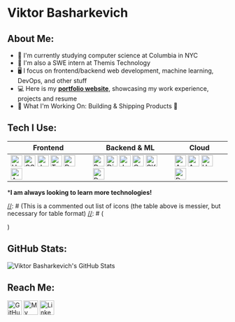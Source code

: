 # Viktor Basharkevich

## About Me:
- 📗 I'm currently studying computer science at Columbia in NYC 
- 💼 I'm also a SWE intern at Themis Technology
- 🖥️ I focus on frontend/backend web development, machine learning, DevOps, and other stuff
- 💻 Here is my **[portfolio website][website]**, showcasing my work experience, projects and resume
- 🌱 What I'm Working On: Building & Shipping Products 🚀

## Tech I Use:
| Frontend                                                                                                                                                                                                                                                                                                                                                                                                                                                                                                                                                                                                                                                                                                                                                                                                        | Backend & ML                                                                                                                                                                                                                                                                                                                                                                                                                                                                                                                                                                                                                                                                                                                                                                               | Cloud                                                                                                                                                                                                                                                                                                                                                                                                      |
|-----------------------------------------------------------------------------------------------------------------------------------------------------------------------------------------------------------------------------------------------------------------------------------------------------------------------------------------------------------------------------------------------------------------------------------------------------------------------------------------------------------------------------------------------------------------------------------------------------------------------------------------------------------------------------------------------------------------------------------------------------------------------------------------------------------------|--------------------------------------------------------------------------------------------------------------------------------------------------------------------------------------------------------------------------------------------------------------------------------------------------------------------------------------------------------------------------------------------------------------------------------------------------------------------------------------------------------------------------------------------------------------------------------------------------------------------------------------------------------------------------------------------------------------------------------------------------------------------------------------------|------------------------------------------------------------------------------------------------------------------------------------------------------------------------------------------------------------------------------------------------------------------------------------------------------------------------------------------------------------------------------------------------------------|
| <img alt="HTML5" src="https://img.shields.io/badge/-HTML5-E34F26?style=flat-square&logo=html5&logoColor=white" height=26/> <img alt="CSS3" src="https://img.shields.io/badge/-CSS3-1572B6?style=flat-square&logo=css3&logoColor=white" height=26/> <img alt="JavaScript" src="https://img.shields.io/badge/-JavaScript-F7DF1E?style=flat-square&logo=javascript&logoColor=black" height=26/> <img alt="TypeScript" src="https://img.shields.io/badge/TypeScript-%23007ACC.svg?style=flat-square&logo=typescript&logoColor=white" height=26/> <img alt="React" src="https://img.shields.io/badge/-React-1DA1F2?style=flat-square&logo=react&logoColor=white" height=26/> <img alt="Angular" src="https://img.shields.io/badge/Angular-%23DD0031.svg?style=flat-square&logo=angular&logoColor=white" height=26/>  | <img alt="Python" src="https://img.shields.io/badge/-Python-3776AB?style=flat-square&logo=python&logoColor=white" height=26/> <img alt="Django" src="https://img.shields.io/badge/-Django/DRF-092E20?style=flat-square&logo=django&logoColor=white" height=26/> <img alt="Java" src="https://img.shields.io/badge/Java-ED8B00?style=flat-square&logo=java&logoColor=white" height=26/>  <img alt="C++" src="https://img.shields.io/badge/C%2B%2B-00599C?style=flat-square&logo=c%2B%2B&logoColor=white" height=26/> <img alt="SKlearn" src="https://img.shields.io/badge/Scikit_Learn-F7931E?style=flat-square&logo=scikit-learn&logoColor=white" height=26/> <img alt="Pandas" src="https://img.shields.io/badge/Pandas-2C2D72?style=flat-square&logo=pandas&logoColor=white" height=26/> | <img alt="AWS" src="https://img.shields.io/badge/-AWS-FF9900?style=flat-square&logo=amazonAWS&logoColor=black" height=26/> <img alt="Azure" src="https://img.shields.io/badge/Azure-%230072C6.svg?style=flat-square&logo=microsoftazure&logoColor=white" height=26/> <img alt="Heroku" src="https://img.shields.io/badge/-Heroku-430098?style=flat-square&logo=heroku&logoColor=white" height=26/> <img alt="Docker" src="https://img.shields.io/badge/Docker-%230db7ed.svg?style=flat-square&logo=docker&logoColor=white)" height=26/> |

\*__I am always looking to learn more technologies!__

[//]: # (This is a commented out list of icons (the table above is messier, but necessary for table format)
[//]: # (<p>)

[//]: # (  <img alt="Python" src="https://img.shields.io/badge/-Python-3776AB?style=flat-square&logo=python&logoColor=white" height=26/>)

[//]: # ()
[//]: # (  <img alt="Django" src="https://img.shields.io/badge/-Django/DRF-092E20?style=flat-square&logo=django&logoColor=whie" height=26/>)

[//]: # ()
[//]: # (  <img alt="JavaScript" src="https://img.shields.io/badge/-JavaScript-F7DF1E?style=flat-square&logo=javascript&logoColor=black" height=26/>)

[//]: # ()
[//]: # (  <img alt="TypeScript" src="https://img.shields.io/badge/TypeScript-%23007ACC.svg?style=flat-square&logo=typescript&logoColor=white" height=26/>)

[//]: # (  )
[//]: # (  <img alt="React" src="https://img.shields.io/badge/-React-1DA1F2?style=flat-square&logo=react&logoColor=white" height=26/>)

[//]: # (  )
[//]: # (  <img alt="Java" src="https://img.shields.io/badge/Java-ED8B00?style=flat-square&logo=java&logoColor=white" height=26/>)

[//]: # (  )
[//]: # (  <img alt="C++" src="https://img.shields.io/badge/C%2B%2B-00599C?style=flat-square&logo=c%2B%2B&logoColor=white" height=26/>)

[//]: # ()
[//]: # (  <img alt="HTML5" src="https://img.shields.io/badge/-HTML5-E34F26?style=flat-square&logo=html5&logoColor=white" height=26/>)

[//]: # ()
[//]: # (  <img alt="CSS3" src="https://img.shields.io/badge/-CSS3-1572B6?style=flat-square&logo=css3&logoColor=white" height=26/>)

[//]: # (  )
[//]: # (  <img alt="AWS" src="https://img.shields.io/badge/-AWS-FF9900?style=flat-square&logo=amazonAWS&logoColor=white" height=26/>)

[//]: # ()
[//]: # (  <img alt="Heroku" src="https://img.shields.io/badge/-Heroku-430098?style=flat-square&logo=heroku&logoColor=white" height=26/>)

[//]: # ()
[//]: # (  <img alt="Git" src="https://img.shields.io/badge/-Git-F05032?style=flat-square&logo=git&logoColor=white" height=26/>  )

[//]: # (    )
[//]: # (  <img alt="Pandas" src="https://img.shields.io/badge/Pandas-2C2D72?style=flat-square&logo=pandas&logoColor=white" height=26/>)

[//]: # (  )
[//]: # (  <img alt="SKlearn" src="https://img.shields.io/badge/Scikit_Learn-F7931E?style=flat-square&logo=scikit-learn&logoColor=white" height=26/>)

[//]: # ()
[//]: # (  <img alt="Angular" src="https://img.shields.io/badge/Angular-%23DD0031.svg?style=flat-square&logo=angular&logoColor=white" height=26/>)

[//]: # ()
[//]: # (  <img alt="Azure" src="https://img.shields.io/badge/Azure-%230072C6.svg?style=flat-square&logo=microsoftazure&logoColor=white" height=26/>)

[//]: # ()
[//]: # (  <img alt="Docker" src="https://img.shields.io/badge/Docker-%230db7ed.svg?style=flat-square&logo=docker&logoColor=white&#41;" height=26/>)

[//]: # (</p>)

## GitHub Stats:
<img alt="Viktor Basharkevich's GitHub Stats" src="https://github-readme-stats-weld-two.vercel.app/api?username=ViktorBash&show_icons=true&hide_border=true&count_private=true&theme=algolia&include_all_commits=true&hide=stars"/>

## Reach Me:
<p><a href="https://github.com/viktorbash" target="_blank"><img alt="GitHub" src="https://img.shields.io/badge/GitHub-%2312100E.svg?&style=for-the-badge&logo=Github&logoColor=white" height=33/></a>
<a href="https://www.viktorbash.com" target="_blank"><img alt="My Website" src="https://img.shields.io/badge/Website-%3113.svg?style=for-the-badge&logoColor=white?coor=#3655FF" height=33/></a>
<a href="https://www.linkedin.com/in/viktorbash" target="_blank"><img alt="LinkedIn" src="https://img.shields.io/badge/linkedin-%230077B5.svg?&style=for-the-badge&logo=linkedin&logoColor=white" height=33/></a><p>

[website]: https://www.viktorbash.com/
